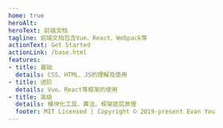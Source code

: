 ```yaml
---
home: true
heroAlt: 
heroText: 前端文档
tagline: 前端文档包含Vue、React、Webpack等
actionText: Get Started
actionLink: /base.html
features:
- title: 基础
  details: CSS、HTML、JS的理解及使用
- title: 进阶
  details: Vue、React等框架的使用
- title: 高级
  details: 模块化工具、算法、框架底层原理
  footer: MIT Licensed | Copyright © 2019-present Evan You
---
```



